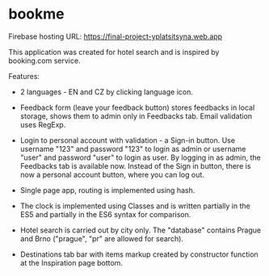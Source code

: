 # bookme

Firebase hosting URL: https://final-project-yplatsitsyna.web.app

This application was created for hotel search and is inspired by booking.com service.

Features:

* 2 languages - EN and CZ by clicking language icon.

* Feedback form (leave your feedback button) stores feedbacks in local storage, shows them to admin only in Feedbacks tab. Email validation uses RegExp.  

* Login to personal account with validation - a Sign-in button. Use username "123" and password "123" to login as admin or username "user" and password "user" to login as user. By logging in as admin, the Feedbacks tab is available now. Instead of the Sign in button, there is now a personal account button, where you can log out.

* Single page app, routing is implemented using hash.

* The clock is implemented using Classes and is written partially in the ES5 and partially in the ES6 syntax for comparison.

* Hotel search is carried out by city only. The "database" contains Prague and Brno ("prague", "pr" are allowed for search).

* Destinations tab bar with items markup created by constructor function at the Inspiration page bottom. 